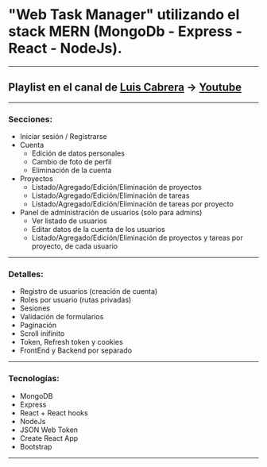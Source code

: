 # "Web Task Manager" utilizando el stack MERN (MongoDb - Express - React - NodeJs).

---

## Playlist en el canal de [Luis Cabrera](https://www.youtube.com/c/LuisCabrera/videos) -> [Youtube](https://www.youtube.com/playlist?list=PLdcAPGja1uw0LSn7kx-Plj76x8UZZLgz9)

---

### Secciones:

- Iniciar sesión / Registrarse
- Cuenta
  - Edición de datos personales
  - Cambio de foto de perfil
  - Eliminación de la cuenta
- Proyectos
  - Listado/Agregado/Edición/Eliminación de proyectos
  - Listado/Agregado/Edición/Eliminación de tareas
  - Listado/Agregado/Edición/Eliminación de tareas por proyecto
- Panel de administración de usuarios (solo para admins)
  - Ver listado de usuarios
  - Editar datos de la cuenta de los usuarios
  - Listado/Agregado/Edición/Eliminación de proyectos y tareas por proyecto, de cada usuario

---

### Detalles:

- Registro de usuarios (creación de cuenta)
- Roles por usuario (rutas privadas)
- Sesiones
- Validación de formularios
- Paginación
- Scroll inifinito
- Token, Refresh token y cookies
- FrontEnd y Backend por separado

---

### Tecnologías:

- MongoDB
- Express
- React + React hooks
- NodeJs
- JSON Web Token
- Create React App
- Bootstrap

---
